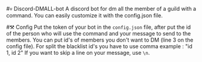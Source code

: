 #💀 Discord-DMALL-bot
A discord bot for dm all the member of a guild with a command. You can easily customize it with the config.json file.

#⚒️ Config
Put the token of your bot in the `config.json` file, after put the id of the person who will use the command and your message to send to the members.
You can put id's of members you don't want to DM (line 3 on the config file).
For split the blacklist id's you have to use comma example : "id 1, id 2"
If you want to skip a line on your message, use `\n`.
